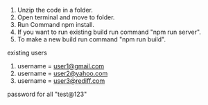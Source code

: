 1. Unzip the code in a folder.
2. Open terminal and move to folder.
3. Run Command npm install.
4. If you want to run existing build run command "npm run server".
5. To make a new build run command "npm run build".

existing users 
1. username = user1@gmail.com
2. username = user2@yahoo.com
3. username = user3@rediff.com

password for all "test@123"